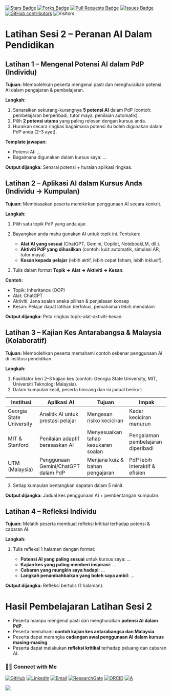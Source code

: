 <a href="https://github.com/drshahizan/short-course/stargazers"><img src="https://img.shields.io/github/stars/drshahizan/short-course" alt="Stars Badge"/></a>
<a href="https://github.com/drshahizan/short-course/network/members"><img src="https://img.shields.io/github/forks/drshahizan/short-course" alt="Forks Badge"/></a>
<a href="https://github.com/drshahizan/short-course/pulls"><img src="https://img.shields.io/github/issues-pr/drshahizan/short-course" alt="Pull Requests Badge"/></a>
<a href="https://github.com/drshahizan/short-course"><img src="https://img.shields.io/github/issues/drshahizan/short-course" alt="Issues Badge"/></a>
<a href="https://github.com/drshahizan/short-course/graphs/contributors"><img alt="GitHub contributors" src="https://img.shields.io/github/contributors/drshahizan/short-course?color=2b9348"></a>
![Visitors](https://api.visitorbadge.io/api/visitors?path=https%3A%2F%2Fgithub.com%2Fdrshahizan%2Fshort-course&labelColor=%23d9e3f0&countColor=%23697689&style=flat)

# **Latihan Sesi 2 – Peranan AI Dalam Pendidikan**

## **Latihan 1 – Mengenal Potensi AI dalam PdP (Individu)**

**Tujuan:** Membolehkan peserta mengenal pasti dan menghuraikan potensi AI dalam pengajaran & pembelajaran.

**Langkah:**

1. Senaraikan sekurang-kurangnya **5 potensi AI** dalam PdP (contoh: pembelajaran berperibadi, tutor maya, penilaian automatik).
2. Pilih **2 potensi utama** yang paling relevan dengan kursus anda.
3. Huraikan secara ringkas bagaimana potensi itu boleh digunakan dalam PdP anda (2–3 ayat).

**Template jawapan:**

* Potensi AI: …
* Bagaimana digunakan dalam kursus saya: …

**Output dijangka:** Senarai potensi + huraian aplikasi ringkas.


## **Latihan 2 – Aplikasi AI dalam Kursus Anda (Individu → Kumpulan)**

**Tujuan:** Membiasakan peserta memikirkan penggunaan AI secara konkrit.

**Langkah:**

1. Pilih satu topik PdP yang anda ajar.
2. Bayangkan anda mahu gunakan AI untuk topik ini. Tentukan:

   * **Alat AI yang sesuai** (ChatGPT, Gemini, Copilot, NotebookLM, dll.).
   * **Aktiviti PdP yang dihasilkan** (contoh: kuiz automatik, simulasi AR, tutor maya).
   * **Kesan kepada pelajar** (lebih aktif, lebih cepat faham, lebih inklusif).
3. Tulis dalam format **Topik → Alat → Aktiviti → Kesan**.

**Contoh:**

* Topik: Inheritance (OOP)
* Alat: ChatGPT
* Aktiviti: Jana soalan aneka pilihan & penjelasan konsep
* Kesan: Pelajar dapat latihan berfokus, pemahaman lebih mendalam

**Output dijangka:** Peta ringkas topik–alat–aktiviti–kesan.


## **Latihan 3 – Kajian Kes Antarabangsa & Malaysia (Kolaboratif)**

**Tujuan:** Membolehkan peserta memahami contoh sebenar penggunaan AI di institusi pendidikan.

**Langkah:**

1. Fasilitator beri 2–3 kajian kes (contoh: Georgia State University, MIT, Universiti Teknologi Malaysia).
2. Dalam kumpulan kecil, peserta bincang dan isi jadual berikut:

| Institusi                | Aplikasi AI                         | Tujuan                              | Impak                              |
| ------------------------ | ----------------------------------- | ----------------------------------- | ---------------------------------- |
| Georgia State University | Analitik AI untuk prestasi pelajar  | Mengesan risiko keciciran           | Kadar keciciran menurun            |
| MIT & Stanford           | Penilaian adaptif berasaskan AI     | Menyesuaikan tahap kesukaran soalan | Pengalaman pembelajaran diperibadi |
| UTM (Malaysia)           | Penggunaan Gemini/ChatGPT dalam PdP | Menjana kuiz & bahan pengajaran     | PdP lebih interaktif & efisien     |

3. Setiap kumpulan bentangkan dapatan dalam 5 minit.

**Output dijangka:** Jadual kes penggunaan AI + pembentangan kumpulan.


## **Latihan 4 – Refleksi Individu**

**Tujuan:** Melatih peserta membuat refleksi kritikal terhadap potensi & cabaran AI.

**Langkah:**

1. Tulis refleksi 1 halaman dengan format:

   * **Potensi AI yang paling sesuai** untuk kursus saya: …
   * **Kajian kes yang paling memberi inspirasi**: …
   * **Cabaran yang mungkin saya hadapi**: …
   * **Langkah penambahbaikan yang boleh saya ambil**: …

**Output dijangka:** Refleksi bertulis (1 halaman).


# **Hasil Pembelajaran Latihan Sesi 2**

* Peserta mampu mengenal pasti dan menghuraikan **potensi AI dalam PdP**.
* Peserta memahami **contoh kajian kes antarabangsa dan Malaysia**.
* Peserta dapat merangka **cadangan awal penggunaan AI dalam kursus masing-masing**.
* Peserta dapat melakukan **refleksi kritikal** terhadap peluang dan cabaran AI.


### 🙌🏻 Connect with Me
<p align="left">
    <a href="https://github.com/drshahizan" target="_blank"><img alt="GitHub" src="https://img.shields.io/badge/-@drshahizan-181717?style=flat-square&logo=GitHub&logoColor=white"></a>
    <a href="https://www.linkedin.com/in/drshahizan" target="_blank"><img alt="LinkedIn" src="https://img.shields.io/badge/-drshahizan-blue?style=flat-square&logo=Linkedin&logoColor=white&link=https://www.linkedin.com/in/drshahizan/"></a>
    <a href="mailto:shahizan@utm.my" target="_blank"><img alt="Email" src="https://img.shields.io/badge/-shahizan@utm.my-c14438?style=flat-square&logo=Gmail&logoColor=white&link=mailto:shahizan@utm.my.com"></a>
    <a href="https://www.researchgate.net/profile/Mohd-Othman-28" target="_blank"><img alt="ResearchGate" src="https://img.shields.io/badge/-ResearchGate-00CCBB?style=flat-square&logo=ResearchGate&logoColor=white"></a>
    <a href="https://orcid.org/0000-0003-4261-1873" target="_blank"><img alt="ORCID" src="https://img.shields.io/badge/-ORCID-A6CE39?style=flat-square&logo=ORCID&logoColor=white"></a> 
 <a href="https://visitorbadge.io/status?path=https%3A%2F%2Fgithub.com%2Fdrshahizan" target="_blank"><img alt="A" src="https://api.visitorbadge.io/api/visitors?path=https%3A%2F%2Fgithub.com%2Fdrshahizan&labelColor=%23697689&countColor=%23555555&style=plastic"></a>
 
![](https://hit.yhype.me/github/profile?user_id=81284918)
</p>

